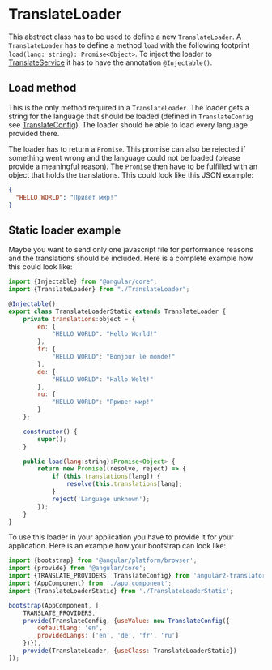 # TranslateLoader

This abstract class has to be used to define a new `TranslateLoader`. A `TranslateLoader` has to define a method `load` 
with the following footprint `load(lang: string): Promise<Object>`. To inject the loader to 
[TranslateService](docs/TranslateService.md) it has to have the annotation `@Injectable()`.

## Load method

This is the only method required in a `TranslateLoader`. The loader gets a string for the language that should be
loaded (defined in `TranslateConfig` see [TranslateConfig](docs/TranslateConfig.md)). The loader should be able to
load every language provided there.

The loader has to return a `Promise`. This promise can also be rejected if something went wrong and
the language could not be loaded (please provide a meaningful reason). The `Promise` then have to be fulfilled with an
object that holds the translations. This could look like this JSON example:
```json
{
  "HELLO WORLD": "Привет мир!"
}
```

## Static loader example

Maybe you want to send only one javascript file for performance reasons and the translations should be included. Here
is a complete example how this could look like:

```js
import {Injectable} from "@angular/core";
import {TranslateLoader} from "./TranslateLoader";

@Injectable()
export class TranslateLoaderStatic extends TranslateLoader {
    private translations:object = {
        en: {
            "HELLO WORLD": "Hello World!"
        },
        fr: {
            "HELLO WORLD": "Bonjour le monde!"
        },
        de: {
            "HELLO WORLD": "Hallo Welt!"
        },
        ru: {
            "HELLO WORLD": "Привет мир!"
        }
    };

    constructor() {
        super();
    }

    public load(lang:string):Promise<Object> {
        return new Promise((resolve, reject) => {
            if (this.translations[lang]) {
                resolve(this.translations[lang];
            }
            reject('Language unknown');
        });
    }
}
```

To use this loader in your application you have to provide it for your application. Here is an example how your
bootstrap can look like:
```js
import {bootstrap} from '@angular/platform/browser';
import {provide} from '@angular/core';
import {TRANSLATE_PROVIDERS, TranslateConfig} from 'angular2-translator';
import {AppComponent} from './app.component';
import {TranslateLoaderStatic} from './TranslateLoaderStatic';

bootstrap(AppComponent, [
    TRANSLATE_PROVIDERS,
    provide(TranslateConfig, {useValue: new TranslateConfig({
        defaultLang: 'en',
        providedLangs: ['en', 'de', 'fr', 'ru']
    })}),
    provide(TranslateLoader, {useClass: TranslateLoaderStatic})
]);
```
